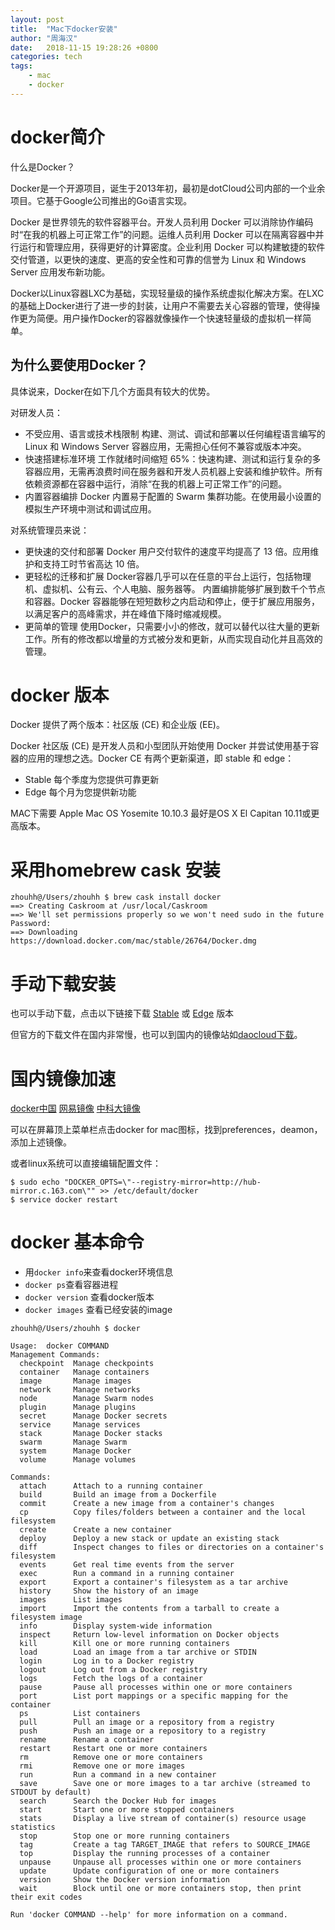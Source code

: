 ```yaml
---
layout: post
title:  "Mac下docker安装"
author: "周海汉"
date:   2018-11-15 19:28:26 +0800
categories: tech
tags:
    - mac
    - docker
---
```

# docker简介
什么是Docker？

Docker是一个开源项目，诞生于2013年初，最初是dotCloud公司内部的一个业余项目。它基于Google公司推出的Go语言实现。

Docker 是世界领先的软件容器平台。开发人员利用 Docker 可以消除协作编码时“在我的机器上可正常工作”的问题。运维人员利用 Docker 可以在隔离容器中并行运行和管理应用，获得更好的计算密度。企业利用 Docker 可以构建敏捷的软件交付管道，以更快的速度、更高的安全性和可靠的信誉为 Linux 和 Windows Server 应用发布新功能。

Docker以Linux容器LXC为基础，实现轻量级的操作系统虚拟化解决方案。在LXC的基础上Docker进行了进一步的封装，让用户不需要去关心容器的管理，使得操作更为简便。用户操作Docker的容器就像操作一个快速轻量级的虚拟机一样简单。
 
 
## 为什么要使用Docker？
具体说来，Docker在如下几个方面具有较大的优势。

对研发人员：
- 不受应用、语言或技术栈限制
构建、测试、调试和部署以任何编程语言编写的 Linux 和 Windows Server 容器应用，无需担心任何不兼容或版本冲突。
- 快速搭建标准环境
工作就绪时间缩短 65%：快速构建、测试和运行复杂的多容器应用，无需再浪费时间在服务器和开发人员机器上安装和维护软件。所有依赖资源都在容器中运行，消除“在我的机器上可正常工作”的问题。
- 内置容器编排
Docker 内置易于配置的 Swarm 集群功能。在使用最小设置的模拟生产环境中测试和调试应用。

对系统管理员来说：
-   更快速的交付和部署
Docker 用户交付软件的速度平均提高了 13 倍。应用维护和支持工时节省高达 10 倍。
-   更轻松的迁移和扩展
Docker容器几乎可以在任意的平台上运行，包括物理机、虚拟机、公有云、个人电脑、服务器等。
内置编排能够扩展到数千个节点和容器。Docker 容器能够在短短数秒之内启动和停止，便于扩展应用服务，以满足客户的高峰需求，并在峰值下降时缩减规模。
-   更简单的管理
使用Docker，只需要小小的修改，就可以替代以往大量的更新工作。所有的修改都以增量的方式被分发和更新，从而实现自动化并且高效的管理。


# docker 版本
Docker 提供了两个版本：社区版 (CE) 和企业版 (EE)。

Docker 社区版 (CE) 是开发人员和小型团队开始使用 Docker 并尝试使用基于容器的应用的理想之选。Docker CE 有两个更新渠道，即 stable 和 edge：

- Stable 每个季度为您提供可靠更新
- Edge 每个月为您提供新功能

MAC下需要 Apple Mac OS Yosemite 10.10.3 最好是OS X El Capitan 10.11或更高版本。

# 采用homebrew cask 安装
```
zhouhh@/Users/zhouhh $ brew cask install docker
==> Creating Caskroom at /usr/local/Caskroom
==> We'll set permissions properly so we won't need sudo in the future
Password:
==> Downloading https://download.docker.com/mac/stable/26764/Docker.dmg
```

# 手动下载安装

也可以手动下载，点击以下链接下载 [Stable](https://download.docker.com/mac/stable/Docker.dmg) 或 [Edge](https://download.docker.com/mac/edge/Docker.dmg) 版本

但官方的下载文件在国内非常慢，也可以到国内的镜像站如[daocloud下载](https://download.daocloud.io)。

# 国内镜像加速
[docker中国](https://registry.docker-cn.com)
[网易镜像](http://hub-mirror.c.163.com)
[中科大镜像](https://docker.mirrors.ustc.edu.cn)

可以在屏幕顶上菜单栏点击docker for mac图标，找到preferences，deamon，添加上述镜像。

或者linux系统可以直接编辑配置文件：
```
$ sudo echo "DOCKER_OPTS=\"--registry-mirror=http://hub-mirror.c.163.com\"" >> /etc/default/docker
$ service docker restart
```

# docker 基本命令
- 用`docker info`来查看docker环境信息
- `docker ps`查看容器进程
- `docker version` 查看docker版本
- `docker images` 查看已经安装的image
```
zhouhh@/Users/zhouhh $ docker

Usage:	docker COMMAND
Management Commands:
  checkpoint  Manage checkpoints
  container   Manage containers
  image       Manage images
  network     Manage networks
  node        Manage Swarm nodes
  plugin      Manage plugins
  secret      Manage Docker secrets
  service     Manage services
  stack       Manage Docker stacks
  swarm       Manage Swarm
  system      Manage Docker
  volume      Manage volumes

Commands:
  attach      Attach to a running container
  build       Build an image from a Dockerfile
  commit      Create a new image from a container's changes
  cp          Copy files/folders between a container and the local filesystem
  create      Create a new container
  deploy      Deploy a new stack or update an existing stack
  diff        Inspect changes to files or directories on a container's filesystem
  events      Get real time events from the server
  exec        Run a command in a running container
  export      Export a container's filesystem as a tar archive
  history     Show the history of an image
  images      List images
  import      Import the contents from a tarball to create a filesystem image
  info        Display system-wide information
  inspect     Return low-level information on Docker objects
  kill        Kill one or more running containers
  load        Load an image from a tar archive or STDIN
  login       Log in to a Docker registry
  logout      Log out from a Docker registry
  logs        Fetch the logs of a container
  pause       Pause all processes within one or more containers
  port        List port mappings or a specific mapping for the container
  ps          List containers
  pull        Pull an image or a repository from a registry
  push        Push an image or a repository to a registry
  rename      Rename a container
  restart     Restart one or more containers
  rm          Remove one or more containers
  rmi         Remove one or more images
  run         Run a command in a new container
  save        Save one or more images to a tar archive (streamed to STDOUT by default)
  search      Search the Docker Hub for images
  start       Start one or more stopped containers
  stats       Display a live stream of container(s) resource usage statistics
  stop        Stop one or more running containers
  tag         Create a tag TARGET_IMAGE that refers to SOURCE_IMAGE
  top         Display the running processes of a container
  unpause     Unpause all processes within one or more containers
  update      Update configuration of one or more containers
  version     Show the Docker version information
  wait        Block until one or more containers stop, then print their exit codes

Run 'docker COMMAND --help' for more information on a command.

```
